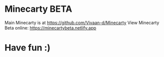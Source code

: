 # Minecarty BETA

Main Minecarty is at https://github.com/Vivaan-d/Minecarty
View Minecarty Beta online: https://minecartybeta.netlify.app

# Have fun :)